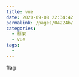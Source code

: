 ```yaml
---
title: vue
date: 2020-09-08 22:34:42
permalink: /pages/04224b/
categories: 
  - 框架
  - vue
tags: 
  - 
---
```

flag